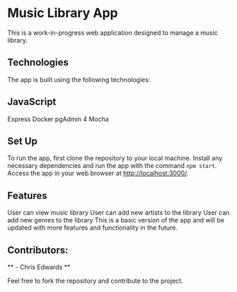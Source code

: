 # Music Library App

This is a work-in-progress web application designed to manage a music library.

## Technologies

The app is built using the following technologies:

## JavaScript

Express
Docker
pgAdmin 4
Mocha

## Set Up

To run the app, first clone the repository to your local machine. Install any necessary dependencies and run the app with the command `npm start`. Access the app in your web browser at [http://localhost:3000/](https://).

## Features

User can view music library
User can add new artists to the library
User can add new genres to the library
This is a basic version of the app and will be updated with more features and functionality in the future.

## Contributors:

** - Chris Edwards **

Feel free to fork the repository and contribute to the project.
